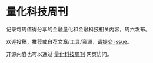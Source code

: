 # 量化科技周刊

记录每周值得分享的金融量化和金融科技相关内容，周六发布。

欢迎投稿，推荐或自荐文章/工具/资源，请[提交 issue](https://github.com/Midtown-Innovation/quantech-weekly/issues)。

开源内容也可以通过 [量化科技周刊](https://midtown.gitbook.io/quantech "量化科技周刊") 网页访问。
